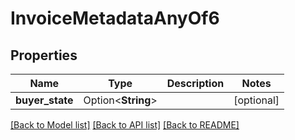 # InvoiceMetadataAnyOf6

## Properties

Name | Type | Description | Notes
------------ | ------------- | ------------- | -------------
**buyer_state** | Option<**String**> |  | [optional]

[[Back to Model list]](../README.md#documentation-for-models) [[Back to API list]](../README.md#documentation-for-api-endpoints) [[Back to README]](../README.md)


